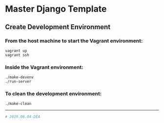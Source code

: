 # Master Django Template

## Create Development Environment

### From the host machine to start the Vagrant environment:

```shell
vagrant up
vagrant ssh
```

### Inside the Vagrant environment:

```shell
./make-devenv
./run-server
```

### To clean the development environment:

```shell
./make-clean
```

-----

```python
# 2019.06.04-DEA
```
